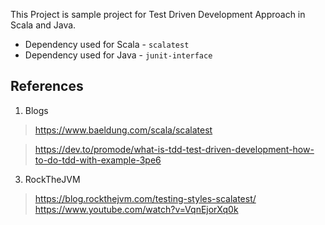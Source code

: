 This Project is sample project for Test Driven Development Approach in Scala and Java.

* Dependency used for Scala - `scalatest`
* Dependency used for Java - `junit-interface`

References
----------

1. Blogs
>https://www.baeldung.com/scala/scalatest

>https://dev.to/promode/what-is-tdd-test-driven-development-how-to-do-tdd-with-example-3pe6

3. RockTheJVM
> https://blog.rockthejvm.com/testing-styles-scalatest/
> https://www.youtube.com/watch?v=VqnEjorXq0k

